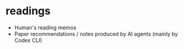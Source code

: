 # readings

- Human's reading memos
- Paper recommendations / notes produced by AI agents (mainly by Codex CLI)

